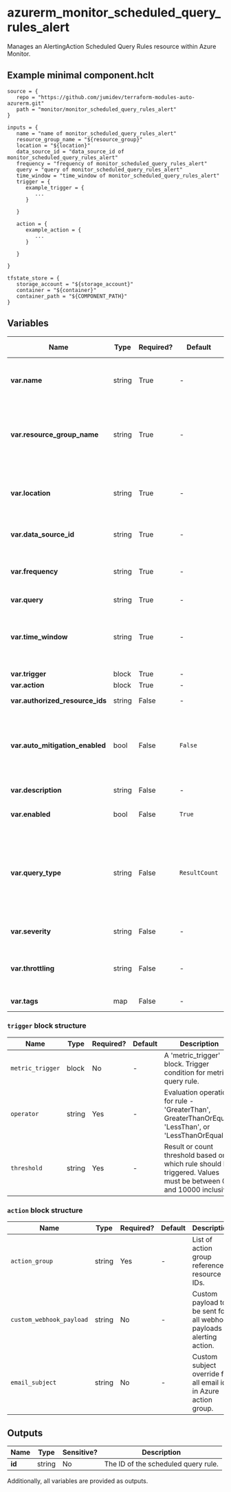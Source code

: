 # azurerm_monitor_scheduled_query_rules_alert

Manages an AlertingAction Scheduled Query Rules resource within Azure Monitor.

## Example minimal component.hclt

```hcl
source = {
   repo = "https://github.com/jumidev/terraform-modules-auto-azurerm.git" 
   path = "monitor/monitor_scheduled_query_rules_alert" 
}

inputs = {
   name = "name of monitor_scheduled_query_rules_alert" 
   resource_group_name = "${resource_group}" 
   location = "${location}" 
   data_source_id = "data_source_id of monitor_scheduled_query_rules_alert" 
   frequency = "frequency of monitor_scheduled_query_rules_alert" 
   query = "query of monitor_scheduled_query_rules_alert" 
   time_window = "time_window of monitor_scheduled_query_rules_alert" 
   trigger = {
      example_trigger = {
         ...
      }
  
   }
 
   action = {
      example_action = {
         ...
      }
  
   }
 
}

tfstate_store = {
   storage_account = "${storage_account}" 
   container = "${container}" 
   container_path = "${COMPONENT_PATH}" 
}

```

## Variables

| Name | Type | Required? |  Default  |  possible values |  Description |
| ---- | ---- | --------- |  ----------- | ----------- | ----------- |
| **var.name** | string | True | -  |  -  |  The name of the scheduled query rule. Changing this forces a new resource to be created. | 
| **var.resource_group_name** | string | True | -  |  -  |  The name of the resource group in which to create the scheduled query rule instance. Changing this forces a new resource to be created. | 
| **var.location** | string | True | -  |  -  |  Specifies the Azure Region where the resource should exist. Changing this forces a new resource to be created. | 
| **var.data_source_id** | string | True | -  |  -  |  The resource URI over which log search query is to be run. | 
| **var.frequency** | string | True | -  |  -  |  Frequency (in minutes) at which rule condition should be evaluated. Values must be between 5 and 1440 (inclusive). | 
| **var.query** | string | True | -  |  -  |  Log search query. | 
| **var.time_window** | string | True | -  |  -  |  Time window for which data needs to be fetched for query (must be greater than or equal to `frequency`). Values must be between 5 and 2880 (inclusive). | 
| **var.trigger** | block | True | -  |  -  |  A `trigger` block. | 
| **var.action** | block | True | -  |  -  |  An `action` block. | 
| **var.authorized_resource_ids** | string | False | -  |  -  |  List of Resource IDs referred into query. | 
| **var.auto_mitigation_enabled** | bool | False | `False`  |  -  |  Should the alerts in this Metric Alert be auto resolved? Defaults to `false`. -> **NOTE** `auto_mitigation_enabled` and `throttling` are mutually exclusive and cannot both be set. | 
| **var.description** | string | False | -  |  -  |  The description of the scheduled query rule. | 
| **var.enabled** | bool | False | `True`  |  -  |  Whether this scheduled query rule is enabled. Default is `true`. | 
| **var.query_type** | string | False | `ResultCount`  |  `ResultCount`, `Number`  |  The type of query results. Possible values are `ResultCount` and `Number`. Default is `ResultCount`. If set to `ResultCount`, `query` must include an `AggregatedValue` column of a numeric type, for example, `Heartbeat | summarize AggregatedValue = count() by bin(TimeGenerated, 5m)`. | 
| **var.severity** | string | False | -  |  -  |  Severity of the alert. Possible values include: 0, 1, 2, 3, or 4. | 
| **var.throttling** | string | False | -  |  -  |  Time (in minutes) for which Alerts should be throttled or suppressed. Values must be between 0 and 10000 (inclusive). | 
| **var.tags** | map | False | -  |  -  |  A mapping of tags to assign to the resource. | 

### `trigger` block structure

| Name | Type | Required? | Default | Description |
| ---- | ---- | --------- | ------- | ----------- |
| `metric_trigger` | block | No | - | A 'metric_trigger' block. Trigger condition for metric query rule. |
| `operator` | string | Yes | - | Evaluation operation for rule - 'GreaterThan', GreaterThanOrEqual', 'LessThan', or 'LessThanOrEqual'. |
| `threshold` | string | Yes | - | Result or count threshold based on which rule should be triggered. Values must be between 0 and 10000 inclusive. |

### `action` block structure

| Name | Type | Required? | Default | Description |
| ---- | ---- | --------- | ------- | ----------- |
| `action_group` | string | Yes | - | List of action group reference resource IDs. |
| `custom_webhook_payload` | string | No | - | Custom payload to be sent for all webhook payloads in alerting action. |
| `email_subject` | string | No | - | Custom subject override for all email ids in Azure action group. |



## Outputs

| Name | Type | Sensitive? | Description |
| ---- | ---- | --------- | --------- |
| **id** | string | No  | The ID of the scheduled query rule. | 

Additionally, all variables are provided as outputs.
